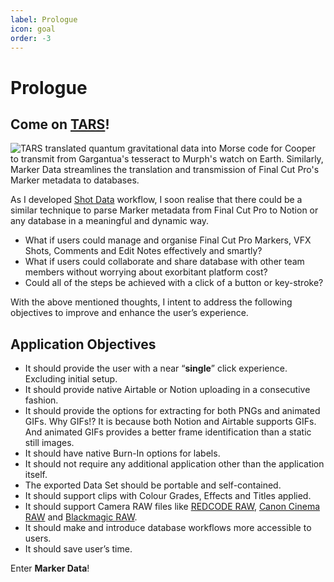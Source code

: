 ```yaml
---
label: Prologue
icon: goal
order: -3
---
```

# Prologue

## Come on <a href="https://interstellarfilm.fandom.com/wiki/TARS" target="_blank">TARS</a>!

![TARS translated quantum gravitational data into Morse code for Cooper to transmit from Gargantua's tesseract to Murph's watch on Earth. Similarly, **Marker Data** streamlines the translation and transmission of Final Cut Pro's Marker metadata to databases.](assets/interstellar_01.gif)

As I developed [Shot Data](https://commandpost.io/toolbox/shot-data/) workflow, I soon realise that there could be a similar technique to parse Marker metadata from Final Cut Pro to Notion or any database in a meaningful and dynamic way. 

- What if users could manage and organise Final Cut Pro Markers, VFX Shots, Comments and Edit Notes effectively and smartly?
- What if users could collaborate and share database with other team members without worrying about exorbitant platform cost?
- Could all of the steps be achieved with a click of a button or key-stroke?

With the above mentioned thoughts, I intent to address the following objectives to improve and enhance the user’s experience.

## Application Objectives

- It should provide the user with a near “**single**” click experience. Excluding initial setup.
- It should provide native Airtable or Notion uploading in a consecutive fashion.
- It should provide the options for extracting for both PNGs and animated GIFs. Why GIFs!? It is because both Notion and Airtable supports GIFs. And animated GIFs provides a better frame identification than a static still images.
- It should have native Burn-In options for labels.
- It should not require any additional application other than the application itself.
- The exported Data Set should be portable and self-contained.
- It should support clips with Colour Grades, Effects and Titles applied.
- It should support Camera RAW files like [REDCODE RAW](https://support.apple.com/en-sg/guide/final-cut-pro/ver715436b78/mac), [Canon Cinema RAW](https://support.apple.com/en-sg/guide/final-cut-pro/ver10fade120/mac) and [Blackmagic RAW](https://brawtoolbox.io/).
- It should make and introduce database workflows more accessible to users.
- It should save user’s time.

Enter **Marker Data**!